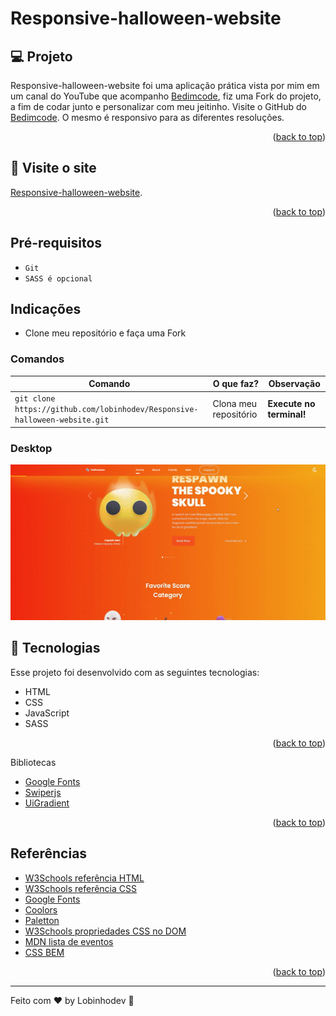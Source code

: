 # Responsive-halloween-website

## 💻 Projeto

Responsive-halloween-website foi uma aplicação prática vista por mim em um canal do YouTube que acompanho [Bedimcode](https://www.youtube.com/c/Bedimcode), fiz uma Fork do projeto, a fim de codar junto e personalizar com meu jeitinho. Visite o GitHub do [Bedimcode](https://github.com/bedimcode/responsive-halloween-website). O mesmo é responsivo para as diferentes resoluções.

<p align="right">(<a href="#top">back to top</a>)</p>

## 📢 Visite o site

[Responsive-halloween-website](https://lobinhodev.github.io/Responsive-halloween-website/).

<p align="right">(<a href="#top">back to top</a>)</p>

## Pré-requisitos

-   `Git`
-   `SASS é opcional`

## Indicações

-   Clone meu repositório e faça uma Fork

### Comandos

| Comando                                                                    | O que faz?            | Observação               |
| -------------------------------------------------------------------------- | --------------------- | ------------------------ |
| `git clone https://github.com/lobinhodev/Responsive-halloween-website.git` | Clona meu repositório | **Execute no terminal!** |

### Desktop

<p align="center">
  <img width="600" src=".github/Desktop.gif">
</p>

## 🧠 Tecnologias

Esse projeto foi desenvolvido com as seguintes tecnologias:

-   HTML
-   CSS
-   JavaScript
-   SASS
<p align="right">(<a href="#top">back to top</a>)</p>

Bibliotecas

-   [Google Fonts](https://fonts.google.com/)
-   [Swiperjs](https://swiperjs.com)
-   [UiGradient](https://uigradients.com)

<p align="right">(<a href="#top">back to top</a>)</p>

## Referências

-   [W3Schools referência HTML](https://www.w3schools.com/tags/default.asp)
-   [W3Schools referência CSS](https://www.w3schools.com/cssref/default.asp)
-   [Google Fonts](https://fonts.google.com/)
-   [Coolors](https://coolors.co/palettes/trending)
-   [Paletton](https://paletton.com/)
-   [W3Schools propriedades CSS no DOM](https://www.w3schools.com/jsref/dom_obj_style.asp)
-   [MDN lista de eventos](https://developer.mozilla.org/en-US/docs/Web/Events)
-   [CSS BEM](https://desenvolvimentoparaweb.com/css/bem/)
<p align="right">(<a href="#top">back to top</a>)</p>

---

Feito com ♥ by Lobinhodev 🐺
